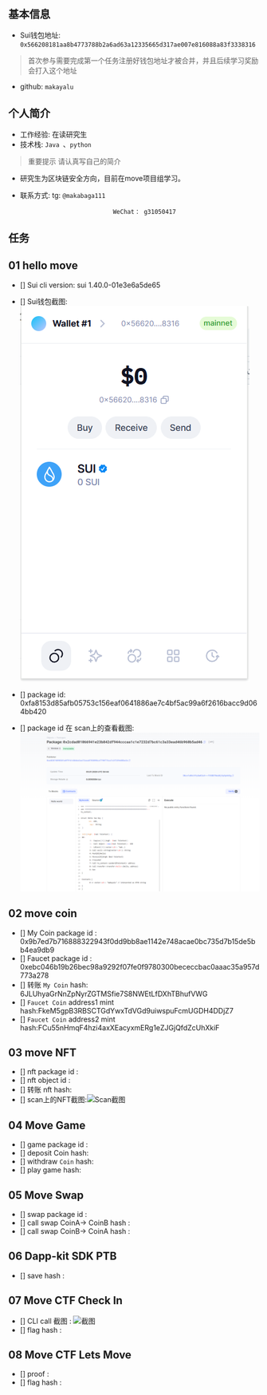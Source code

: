 ## 基本信息
- Sui钱包地址: `0x566208181aa8b4773788b2a6ad63a12335665d317ae007e816088a83f3338316`
> 首次参与需要完成第一个任务注册好钱包地址才被合并，并且后续学习奖励会打入这个地址
- github: `makayalu`

## 个人简介
- 工作经验: 在读研究生
- 技术栈: `Java `、`python`
> 重要提示 请认真写自己的简介
- 研究生为区块链安全方向，目前在move项目组学习。

- 联系方式: tg: `@makabaga111` 

  								WeChat： g31050417

## 任务

##   01 hello move  
- [] Sui cli version:   sui 1.40.0-01e3e6a5de65

- [] Sui钱包截图: ![sui钱包截图](./images/image.png)

- [] package id:  0xfa8153d85afb05753c156eaf0641886ae7c4bf5ac99a6f2616bacc9d064bb420

- [] package id 在 scan上的查看截图:![01](./images/01.png)

  

##   02 move coin
- [] My Coin package id : 0x9b7ed7b716888322943f0dd9bb8ae1142e748acae0bc735d7b15de5bb4ea9db9
- [] Faucet package id : 0xebc046b19b26bec98a9292f07fe0f9780300bececcbac0aaac35a957d773a278
- [] 转账 `My Coin` hash: 6JLUhyaGrNnZpNyrZGTMSfie7S8NWEtLfDXhTBhufVWG
- [] `Faucet Coin` address1 mint hash:FkeM5gpB3RBSCTGdYwxTdVGd9uiwspuFcmUGDH4DDjZ7
- [] `Faucet Coin` address2 mint hash:FCu55nHmqF4hzi4axXEacyxmERg1eZJGjQfdZcUhXkiF

##   03 move NFT
- [] nft package id :
- [] nft object id : 
- [] 转账 nft  hash:
- [] scan上的NFT截图:![Scan截图](./images/你的图片地址)

##   04 Move Game
- [] game package id :
- [] deposit Coin hash:
- [] withdraw `Coin` hash:
- [] play game hash:

##   05 Move Swap
- [] swap package id :
- [] call swap CoinA-> CoinB  hash :
- [] call swap CoinB-> CoinA  hash :

##   06 Dapp-kit SDK PTB
- [] save hash :

##   07 Move CTF Check In
- [] CLI call 截图 : ![截图](./images/你的图片地址)
- [] flag hash :

##   08 Move CTF Lets Move
- [] proof : 
- [] flag hash :

